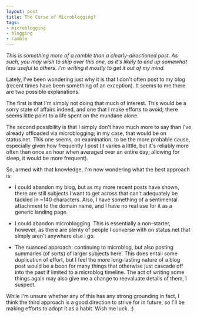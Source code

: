 ```yaml
---
layout: post
title: The Curse of Microblogging?
tags:
- microblogging
- blogging
- ramble
---
```


_This is something more of a ramble than a clearly-directioned post. As such, you may wish to skip over this one, as it's likely to end up somewhat less useful to others. I'm writing it mostly to get it out of my mind._

Lately, I've been wondering just why it is that I don't often post to my blog (recent times have been something of an exception). It seems to me there are two possible explanations.

The first is that I'm simply not doing that much of interest. This would be a sorry state of affairs indeed, and one that I make efforts to avoid; there seems little point to a life spent on the mundane alone.

The second possibility is that I simply don't have much more to say than I've already offloaded via microblogging; in my case, that would be on status.net. This one seems, on examination, to be the more probable cause, especially given how frequently I post (it varies a little, but it's reliably more often than once an hour when averaged over an entire day; allowing for sleep, it would be more frequent).

So, armed with that knowledge, I'm now wondering what the best approach is:

* I could abandon my blog, but as my more recent posts have shown, there are still subjects I want to get across that can't adequately be tackled in ~140 characters. Also, I have something of a sentimental attachment to the domain name, and I have no real use for it as a generic landing page.

* I could abandon microblogging. This is essentially a non-starter, however, as there are plenty of people I converse with on status.net that simply aren't anywhere else I go.

* The nuanced approach: continuing to microblog, but also posting summaries (of sorts) of larger subjects here. This does entail some duplication of effort, but I feel the more long-lasting nature of a blog post would be a boon for many things that otherwise just cascade off into the past if limited to a microblog timeline. The act of writing some things again may also give me a change to reevaluate details of them, I suspect.

While I'm unsure whether any of this has any strong grounding in fact, I think the third approach is a good direction to strive for in future, so I'll be making efforts to adopt it as a habit. Wish me luck. :)
